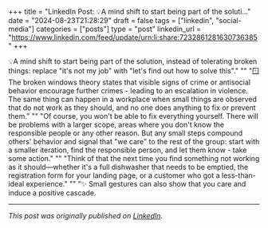 +++
title = "LinkedIn Post: 💡A mind shift to start being part of the soluti..."
date = "2024-08-23T21:28:29"
draft = false
tags = ["linkedin", "social-media"]
categories = ["posts"]
type = "post"
linkedin_url = "https://www.linkedin.com/feed/update/urn:li:share:7232861281630736385"
+++

💡A mind shift to start being part of the solution, instead of tolerating broken things: replace "it's not my job" with "let's find out how to solve this"."
""
"🪟The broken windows theory states that visible signs of crime or antisocial behavior encourage further crimes - leading to an escalation in violence. The same thing can happen in a workplace when small things are observed that do not work as they should, and no one does anything to fix or prevent them."
""
"Of course, you won't be able to fix everything yourself. There will be problems with a larger scope, areas where you don't know the responsible people or any other reason. But any small steps compound others' behavior and signal that "we care" to the rest of the group: start with a smaller iteration, find the responsible person, and let them know - take some action."
""
"Think of that the next time you find something not working as it should—whether it's a full dishwasher that needs to be emptied, the registration form for your landing page, or a customer who got a less-than-ideal experience."
""
"✨ Small gestures can also show that you care and induce a positive cascade.

---

*This post was originally published on [LinkedIn](https://www.linkedin.com/in/adrianmoreno/recent-activity/all/).*